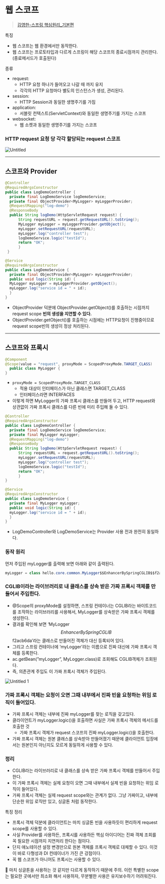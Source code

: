 # 웹 스코프

>[김영한-스프링 핵심원리_기본편](https://www.inflearn.com/course/%EC%8A%A4%ED%94%84%EB%A7%81-%ED%95%B5%EC%8B%AC-%EC%9B%90%EB%A6%AC-%EA%B8%B0%EB%B3%B8%ED%8E%B8#)

특징

- 웹 스코프는 웹 환경에서만 동작한다.
- 웹 스코프는 프로토타입과 다르게 스프링이 해당 스코프의 종료시점까지 관리한다. (종료메서드가 호출된다)

종류

- request:
    - HTTP 요청 하나가 들어오고 나갈 때 까지 유지
    - 각각의 HTTP 요청마다 별도의 인스턴스가 생성, 관리된다.
- session:
    - HTTP Session과 동일한 생명주기를 가짐
- application:
    - 서블릿 컨텍스트(ServletContext)와 동일한 생명주기를 가지는 스코프
- websocket:
    - 웹 소켓과 동일한 생명주기를 가지는 스코프

### HTTP request 요청 당 각각 할당되는 request 스코프

![Untitled](https://user-images.githubusercontent.com/75190035/150930150-78cb8b9c-9f8a-4df7-9e3d-2a9be7e45cce.png)

---

## 스코프와 Provider

```java
@Controller
@RequiredArgsConstructor
public class LogDemoController {
  private final LogDemoService logDemoService;
  private final ObjectProvider<MyLogger> myLoggerProvider;
  @RequestMapping("log-demo")
  @ResponseBody
  public String logDemo(HttpServletRequest request) {
	  String requestURL = request.getRequestURL().toString();
	  MyLogger myLogger = myLoggerProvider.getObject();
	  myLogger.setRequestURL(requestURL);
	  myLogger.log("controller test");
	  logDemoService.logic("testId");
	  return "OK";
	  }
 }
```

```java
@Service
@RequiredArgsConstructor
public class LogDemoService {
  private final ObjectProvider<MyLogger> myLoggerProvider;
  public void logic(String id) {
  MyLogger myLogger = myLoggerProvider.getObject();
  myLogger.log("service id = " + id);
  }
}
```

- ObjectProvider 덕분에 ObjectProvider.getObject()를 호출하는 시점까지 request scope **빈의 생성을 지연할 수 있다.**
- ObjectProvider.getObject()를 호출하는 시점에는 HTTP요청이 진행중이므로 request scope빈의 생성이 정상 처리된다.

---

## 스코프와 프록시

```java
@Component
@Scope(value = "request", proxyMode = ScopedProxyMode.TARGET_CLASS)
  public class MyLogger {
}
```

- `proxyMode = ScopedProxyMode.TARGET_CLASS`
    - 적용 대상이 인터페이스가 아닌 클래스면 TARGET_CLASS
    - 인터페이스라면 INTERFACES
- 이렇게 하면 MyLogger의 가짜 프록시 클래스를 만들어 두고, HTTP request와 상관없이 가짜 프록시 클래스를 다른 빈에 미리 주입해 둘 수 있다.

```java
@Controller
@RequiredArgsConstructor
public class LogDemoController {
  private final LogDemoService logDemoService;
  private final MyLogger myLogger;
  @RequestMapping("log-demo")
  @ResponseBody
  public String logDemo(HttpServletRequest request) {
	  String requestURL = request.getRequestURL().toString();
	  myLogger.setRequestURL(requestURL);
	  myLogger.log("controller test");
	  logDemoService.logic("testId");
	  return "OK";
	  }
}
```

```java
@Service
@RequiredArgsConstructor
public class LogDemoService {
  private final MyLogger myLogger;
  public void logic(String id) {
  myLogger.log("service id = " + id);
  }
}
```

- LogDemoController와 LogDemoService는 Provider 사용 전과 완전히 동일하다.

### 동작 원리

먼저 주입된 myLogger를 출력해 보면 아래와 같이 출력된다.

```java
myLogger = class hello.core.common.MyLogger$$EnhancerBySpringCGLIB$$f2acb6da
```

### CGLIB이라는 라이브러리로 내 클래스를 상속 받은 가짜 프록시 객체를 만들어서 주입한다.

- @Scope의 proxyMode를 설정하면, 스프링 컨테이너는 CGLIB라는 바이트코드를 조작하는 라이브러리를 사용해서, MyLogger를 상속받은 가짜 프록시 객체를 생성한다.
- 결과를 확인해 보면 ‘MyLogger$$EnhancerBySpringCGLIB$$f2acb6da’라는 클래스로 만들어진 객체가 대신 등록되어 있다.
- 그리고 스프링 컨테이너에 ‘myLogger’라는 이름으로 진짜 대신에 가짜 프록시 객체를 등록한다.
- ac.getBean(”myLogger”, MyLogger.class)로 조회해도 CGLIB객체가 조회된다.
- 즉, 의존관계 주입도 이 가짜 프록시 객체가 주입된다.

![Untitled 1](https://user-images.githubusercontent.com/75190035/150930203-c476f9cc-387c-4ab7-bed4-6f346ae6c4d7.png)

### **가짜 프록시 객체는 요청이 오면 그때 내부에서 진짜 빈을 요청하는 위임 로직이 들어있다.**

- 가짜 프록시 객체는 내부에 진짜 myLogger를 찾는 로직을 갖고있다.
- 클라이언트가 myLogger.logic()을 호출하면 사실은 가짜 프록시 객체의 메서드를 호출한 것
    - 가짜 프록시 객체가 request 스코프의 진짜 myLogger.logic()을 호출한다.
- 가짜 프록시 객체는 원본 클래스를 상속받아 만들어졌기 때문에 클라이언트 입장에서는 원본인지 아닌지도 모르게 동일하게 사용할 수 있다.

### 정리

- CGLIB라는 라이브러리로 내 클래스를 상속 받은 가짜 프록시 객체를 만들어서 주입한다.
- 이 가짜 프록시 객체는 실제 요청이 오면 그때 내부에서 실제 빈을 요청하는 위임 로직이 들어있다.
- 가짜 프록시 객체는 실제 request scope와는 관계가 없다. 그냥 가짜이고, 내부에 단순한 위임 로직만
있고, 싱글톤 처럼 동작한다.

특징 정리

- 프록시 객체 덕분에 클라이언트는 마치 싱글톤 빈을 사용하듯이 편리하게 request scope를 사용할 수
있다.
- 사실 Provider를 사용하든, 프록시를 사용하든 핵심 아이디어는 진짜 객체 조회를 꼭 필요한 시점까지
지연처리 한다는 점이다.
- 단지 애노테이션 설정 변경만으로 원본 객체를 프록시 객체로 대체할 수 있다. 이것이 바로 다형성과 DI
컨테이너가 가진 큰 강점이다.
- 꼭 웹 스코프가 아니어도 프록시는 사용할 수 있다.

<aside>
🚫 마치 싱글톤을 사용하는 것 같지만 다르게 동작하기 때문에 주의. 이런 특별한 scope는 필요한 곳에서만 최소화 해서 사용하자, 무분별한 사용은 유지보수하기 어려워진다.

</aside>
